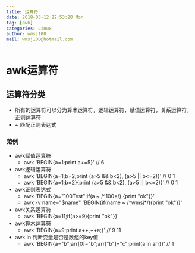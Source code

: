 ```yaml
---
title: 运算符
date: 2018-03-12 22:53:28 Mon
tag: [awk]
categories: Linux
author: wmsj100
mail: wmsj100@hotmail.com
---
```


# awk运算符

## 运算符分类
- 所有的运算符可以分为算术运算符，逻辑运算符，赋值运算符，关系运算符，正则运算符
- ~ 匹配正则表达式

### 范例
- awk赋值运算符
	- awk 'BEGIN{a=1;print a+=5}' // 6
- awk逻辑运算符
	- awk 'BEGIN{a=1;b=2;print (a>5 && b<2), (a>5 || b<=2)}' // 0 1
	- awk 'BEGIN{a=1;b=2}{print (a>5 && b<2), (a>5 || b<=2)}' // 0 1
- awk正则表达式
	- awk 'BEGIN{a="100Test";if(a ~ /^100*/) {print "ok"}}'
	- awk -v name="$name" 'BEGIN{if(name ~ /^wmsj*/){print "ok"}}'
- awk关系运算符
	- awk 'BEGIN{a=11;if(a>=9){print "ok"}}'
- awk算术运算符
	- awk 'BEGIN{a=9;print a++,++a;}' // 9 11
- awk in 判断变量是否是数组的key值
	- awk 'BEGIN{a="b";arr[0]="b";arr["b"]="c";print(a in arr)}' // 1
